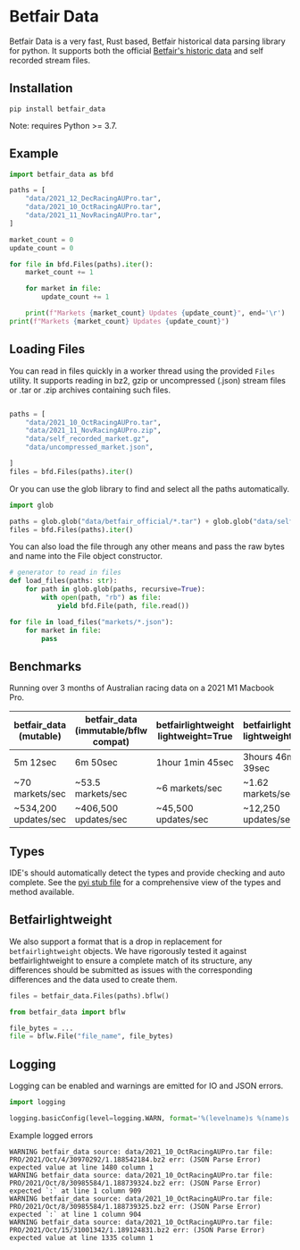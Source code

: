 # Betfair Data

Betfair Data is a very fast, Rust based, Betfair historical data parsing library for python. It supports both the official [Betfair's historic data](https://historicdata.betfair.com/#/home) and self recorded stream files. 

## Installation

```
pip install betfair_data
```

Note: requires Python >= 3.7.

## Example

```python
import betfair_data as bfd

paths = [
    "data/2021_12_DecRacingAUPro.tar",
    "data/2021_10_OctRacingAUPro.tar",
    "data/2021_11_NovRacingAUPro.tar",
]

market_count = 0
update_count = 0

for file in bfd.Files(paths).iter():
    market_count += 1

    for market in file:
        update_count += 1

    print(f"Markets {market_count} Updates {update_count}", end='\r')
print(f"Markets {market_count} Updates {update_count}")

```

## Loading Files

You can read in files quickly in a worker thread using the provided ```Files``` utility. It supports reading in bz2, gzip or uncompressed (.json) stream files or .tar or .zip archives containing such files. 
```python

paths = [
    "data/2021_10_OctRacingAUPro.tar",
    "data/2021_11_NovRacingAUPro.zip",
    "data/self_recorded_market.gz",
    "data/uncompressed_market.json",

]
files = bfd.Files(paths).iter()
```
Or you can use the glob library to find and select all the paths automatically. 

```python
import glob

paths = glob.glob("data/betfair_official/*.tar") + glob.glob("data/self_recorded/*.gz")
files = bfd.Files(paths).iter()
```

You can also load the file through any other means and pass the raw bytes and name into the File object constructor.

```python
# generator to read in files
def load_files(paths: str):
    for path in glob.glob(paths, recursive=True):
        with open(path, "rb") as file:
            yield bfd.File(path, file.read())

for file in load_files("markets/*.json"):
    for market in file:
        pass
```

## Benchmarks

Running over 3 months of Australian racing data on a 2021 M1 Macbook Pro.

| betfair_data (mutable) | betfair_data (immutable/bflw compat) | betfairlightweight lightweight=True | betfairlightweight lightweight=False|
| -----------------------|--------------------------------------|-------------------------------------|-------------------------------------|
| 5m 12sec               | 6m 50sec                             | 1hour 1min 45sec                    | 3hours 46mins 39sec                 |
| ~70 markets/sec        | ~53.5 markets/sec                    | ~6 markets/sec                      | ~1.62 markets/sec                   |
| ~534,200 updates/sec   | ~406,500 updates/sec                 | ~45,500 updates/sec                 | ~12,250 updates/sec                 |


## Types
IDE's should automatically detect the types and provide checking and auto complete. See the [pyi stub file](betfair_data/betfair_data.pyi) for a comprehensive view of the types and method available.


## Betfairlightweight
We also support a format that is a drop in replacement for ```betfairlightweight``` objects. We have rigorously tested it against betfairlightweight to ensure a complete match of its structure, any differences should be submitted as issues with the corresponding differences and the data used to create them.
```py
files = betfair_data.Files(paths).bflw()
```

```py
from betfair_data import bflw

file_bytes = ...
file = bflw.File("file_name", file_bytes)
```

## Logging

Logging can be enabled and warnings are emitted for IO and JSON errors.

```python
import logging

logging.basicConfig(level=logging.WARN, format='%(levelname)s %(name)s %(message)s')
```
Example logged errors

```log
WARNING betfair_data source: data/2021_10_OctRacingAUPro.tar file: PRO/2021/Oct/4/30970292/1.188542184.bz2 err: (JSON Parse Error) expected value at line 1480 column 1
WARNING betfair_data source: data/2021_10_OctRacingAUPro.tar file: PRO/2021/Oct/8/30985584/1.188739324.bz2 err: (JSON Parse Error) expected `:` at line 1 column 909
WARNING betfair_data source: data/2021_10_OctRacingAUPro.tar file: PRO/2021/Oct/8/30985584/1.188739325.bz2 err: (JSON Parse Error) expected `:` at line 1 column 904
WARNING betfair_data source: data/2021_10_OctRacingAUPro.tar file: PRO/2021/Oct/15/31001342/1.189124831.bz2 err: (JSON Parse Error) expected value at line 1335 column 1
```

